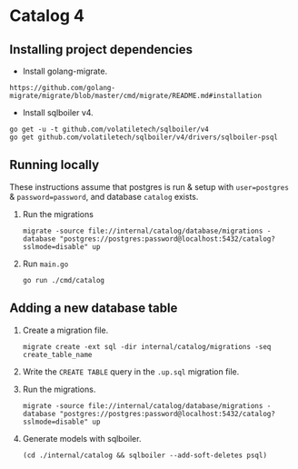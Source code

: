 # Catalog 4

## Installing project dependencies

- Install golang-migrate.

```
https://github.com/golang-migrate/migrate/blob/master/cmd/migrate/README.md#installation
```

- Install sqlboiler v4.

```
go get -u -t github.com/volatiletech/sqlboiler/v4
go get github.com/volatiletech/sqlboiler/v4/drivers/sqlboiler-psql
```

## Running locally

These instructions assume that postgres is run & setup with `user=postgres` & `password=password`, and database `catalog` exists.

1. Run the migrations

   ```
   migrate -source file://internal/catalog/database/migrations -database "postgres://postgres:password@localhost:5432/catalog?sslmode=disable" up
   ```

1. Run `main.go`

   ```
   go run ./cmd/catalog
   ```

## Adding a new database table

1. Create a migration file.

   ```
   migrate create -ext sql -dir internal/catalog/migrations -seq create_table_name
   ```

1. Write the `CREATE TABLE` query in the `.up.sql` migration file.

1. Run the migrations.

   ```
   migrate -source file://internal/catalog/database/migrations -database "postgres://postgres:password@localhost:5432/catalog?sslmode=disable" up
   ```

1. Generate models with sqlboiler.

   ```
   (cd ./internal/catalog && sqlboiler --add-soft-deletes psql)
   ```
